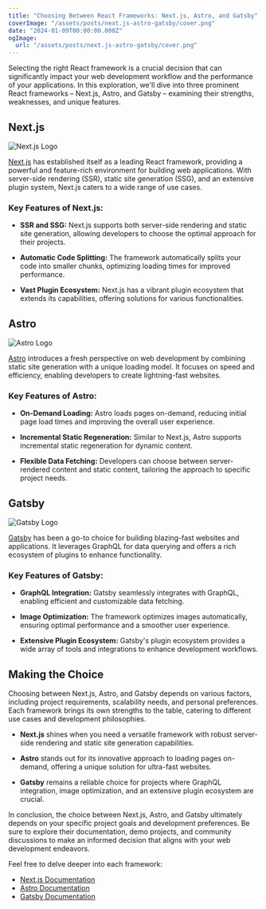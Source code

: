 ```yaml
---
title: "Choosing Between React Frameworks: Next.js, Astro, and Gatsby"
coverImage: "/assets/posts/next.js-astro-gatsby/cover.png"
date: "2024-01-09T00:00:00.000Z"
ogImage:
  url: "/assets/posts/next.js-astro-gatsby/cover.png"
---
```


Selecting the right React framework is a crucial decision that can significantly impact your web development workflow and the performance of your applications. In this exploration, we'll dive into three prominent React frameworks – Next.js, Astro, and Gatsby – examining their strengths, weaknesses, and unique features.

## Next.js

![Next.js Logo](/assets/posts/next.js-astro-gatsby/next.js.png)

[Next.js](https://nextjs.org/) has established itself as a leading React framework, providing a powerful and feature-rich environment for building web applications. With server-side rendering (SSR), static site generation (SSG), and an extensive plugin system, Next.js caters to a wide range of use cases.

### Key Features of Next.js:

- **SSR and SSG:** Next.js supports both server-side rendering and static site generation, allowing developers to choose the optimal approach for their projects.

- **Automatic Code Splitting:** The framework automatically splits your code into smaller chunks, optimizing loading times for improved performance.

- **Vast Plugin Ecosystem:** Next.js has a vibrant plugin ecosystem that extends its capabilities, offering solutions for various functionalities.

## Astro

![Astro Logo](/assets/posts/next.js-astro-gatsby/astro.png)

[Astro](https://astro.build/) introduces a fresh perspective on web development by combining static site generation with a unique loading model. It focuses on speed and efficiency, enabling developers to create lightning-fast websites.

### Key Features of Astro:

- **On-Demand Loading:** Astro loads pages on-demand, reducing initial page load times and improving the overall user experience.

- **Incremental Static Regeneration:** Similar to Next.js, Astro supports incremental static regeneration for dynamic content.

- **Flexible Data Fetching:** Developers can choose between server-rendered content and static content, tailoring the approach to specific project needs.

## Gatsby

![Gatsby Logo](/assets/posts/next.js-astro-gatsby/gatsby.png)

[Gatsby](https://www.gatsbyjs.com/) has been a go-to choice for building blazing-fast websites and applications. It leverages GraphQL for data querying and offers a rich ecosystem of plugins to enhance functionality.

### Key Features of Gatsby:

- **GraphQL Integration:** Gatsby seamlessly integrates with GraphQL, enabling efficient and customizable data fetching.

- **Image Optimization:** The framework optimizes images automatically, ensuring optimal performance and a smoother user experience.

- **Extensive Plugin Ecosystem:** Gatsby's plugin ecosystem provides a wide array of tools and integrations to enhance development workflows.

## Making the Choice

Choosing between Next.js, Astro, and Gatsby depends on various factors, including project requirements, scalability needs, and personal preferences. Each framework brings its own strengths to the table, catering to different use cases and development philosophies.

- **Next.js** shines when you need a versatile framework with robust server-side rendering and static site generation capabilities.

- **Astro** stands out for its innovative approach to loading pages on-demand, offering a unique solution for ultra-fast websites.

- **Gatsby** remains a reliable choice for projects where GraphQL integration, image optimization, and an extensive plugin ecosystem are crucial.

In conclusion, the choice between Next.js, Astro, and Gatsby ultimately depends on your specific project goals and development preferences. Be sure to explore their documentation, demo projects, and community discussions to make an informed decision that aligns with your web development endeavors.

Feel free to delve deeper into each framework:

- [Next.js Documentation](https://nextjs.org/docs)
- [Astro Documentation](https://docs.astro.build/)
- [Gatsby Documentation](https://www.gatsbyjs.com/docs/)
